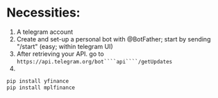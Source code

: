 # Necessities:

1. A telegram account <br>
2. Create and set-up a personal bot with @BotFather; start by sending "/start" (easy; within telegram UI) <br>
3. After retrieving your API. go to ``https://api.telegram.org/bot````api````/getUpdates``
4.
  ```ps
  pip install yfinance
  pip install mplfinance
  ```
